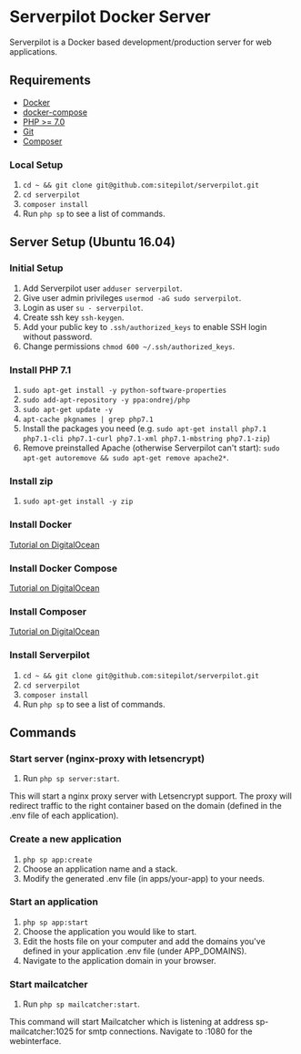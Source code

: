 # Serverpilot Docker Server

Serverpilot is a Docker based development/production server for web applications.

## Requirements
* [Docker](https://www.docker.com/)
* [docker-compose](https://docs.docker.com/compose/)
* [PHP >= 7.0](http://php.net)
* [Git](https://git-scm.com)
* [Composer](https://getcomposer.org)

### Local Setup
1. `cd ~ && git clone git@github.com:sitepilot/serverpilot.git`
2. `cd serverpilot`
3. `composer install`
4. Run `php sp` to see a list of commands.

## Server Setup (Ubuntu 16.04)

### Initial Setup
1. Add Serverpilot user `adduser serverpilot`.
2. Give user admin privileges `usermod -aG sudo serverpilot`.
3. Login as user `su - serverpilot`.
4. Create ssh key `ssh-keygen`.
5. Add your public key to `.ssh/authorized_keys` to enable SSH login without password.
6. Change permissions `chmod 600 ~/.ssh/authorized_keys`.

### Install PHP 7.1
1. `sudo apt-get install -y python-software-properties`
2. `sudo add-apt-repository -y ppa:ondrej/php`
3. `sudo apt-get update -y`
4. `apt-cache pkgnames | grep php7.1`
5. Install the packages you need (e.g. `sudo apt-get install php7.1 php7.1-cli php7.1-curl php7.1-xml php7.1-mbstring php7.1-zip`)
6. Remove preinstalled Apache (otherwise Serverpilot can't start): `sudo apt-get autoremove && sudo apt-get remove apache2*`.

### Install zip
1. `sudo apt-get install -y zip`

### Install Docker
[Tutorial on DigitalOcean](https://www.digitalocean.com/community/tutorials/how-to-install-and-use-docker-on-ubuntu-16-04)

### Install Docker Compose
[Tutorial on DigitalOcean](https://www.digitalocean.com/community/tutorials/how-to-install-docker-compose-on-ubuntu-16-04)

### Install Composer
[Tutorial on DigitalOcean](https://www.digitalocean.com/community/tutorials/how-to-install-and-use-composer-on-ubuntu-16-04)

### Install Serverpilot
1. `cd ~ && git clone git@github.com:sitepilot/serverpilot.git`
2. `cd serverpilot`
3. `composer install`
4. Run `php sp` to see a list of commands.

## Commands

### Start server (nginx-proxy with letsencrypt)

1. Run `php sp server:start`.

This will start a nginx proxy server with Letsencrypt support. The proxy will redirect traffic to the right container based on the domain (defined in the .env file of each application).

### Create a new application

1. `php sp app:create`
2. Choose an application name and a stack.
3. Modify the generated .env file (in apps/your-app) to your needs.

### Start an application

1. `php sp app:start`
2. Choose the application you would like to start.
3. Edit the hosts file on your computer and add the domains you've defined in your application .env file (under APP_DOMAINS).
3. Navigate to the application domain in your browser.

### Start mailcatcher

1. Run `php sp mailcatcher:start`.

This command will start Mailcatcher which is listening at address sp-mailcatcher:1025 for smtp connections. Navigate to <docker-ip>:1080 for the webinterface.

